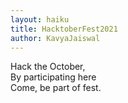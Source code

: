 ```yaml
---
layout: haiku
title: HacktoberFest2021
author: KavyaJaiswal
---
```


Hack the October,<br>
By participating here<br>
Come, be part of fest.<br>
